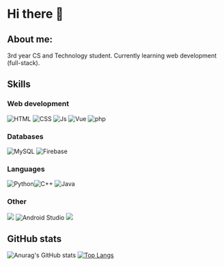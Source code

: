 # Hi there 👋
## About me:
3rd year CS and Technology student. 
Currently learning web development (full-stack).

## Skills
### Web development
![HTML](https://img.shields.io/badge/HTML5-E34F26?style=for-the-badge&logo=html5&logoColor=white) ![CSS](https://img.shields.io/badge/CSS3-1572B6?style=for-the-badge&logo=css3&logoColor=white) ![Js](https://img.shields.io/badge/JavaScript-F7DF1E?style=for-the-badge&logo=javascript&logoColor=black)  ![Vue](https://img.shields.io/badge/Vue.js-35495E?style=for-the-badge&logo=vue.js&logoColor=4FC08D) ![php](https://img.shields.io/badge/PHP-777BB4?style=for-the-badge&logo=php&logoColor=white)

### Databases
![MySQL](https://img.shields.io/badge/MySQL-00000F?style=for-the-badge&logo=mysql&logoColor=white) ![Firebase](https://img.shields.io/badge/firebase-%23039BE5.svg?style=for-the-badge&logo=firebase)

### Languages
![Python](https://img.shields.io/badge/Python-3776AB?style=for-the-badge&logo=python&logoColor=white)![C++](https://img.shields.io/badge/C%2B%2B-00599C?style=for-the-badge&logo=c%2B%2B&logoColor=white) ![Java](https://img.shields.io/badge/Java-ED8B00?style=for-the-badge&logo=java&logoColor=white) 

### Other
![](https://img.shields.io/badge/-Raspberry%20Pi-C51A4A?style=for-the-badge&logo=Raspberry-Pi) ![Android Studio](https://img.shields.io/badge/Android-3DDC84?style=for-the-badge&logo=android&logoColor=white)
![](https://img.shields.io/badge/git%20-%23F05033.svg?&style=for-the-badge&logo=git&logoColor=white)  

## GitHub stats
![Anurag's GitHub stats](https://github-readme-stats.vercel.app/api?username=v-franco&count_private=true&theme=dracula&hide_border=true&bg_color=0D1117&title_color=c92e53&icon_color=c92e53)
[![Top Langs](https://github-readme-stats.vercel.app/api/top-langs/?username=v-franco&layout=compact&theme=dracula&&hide_border=true&bg_color=0D1117&title_color=c92e53&icon_color=c92e53&langs_count=10&hide=ASP.NET)](https://github.com/anuraghazra/github-readme-stats)
<!--
**v-franco/v-franco** is a ✨ _special_ ✨ repository because its `README.md` (this file) appears on your GitHub profile.

Here are some ideas to get you started:

- 🔭 I’m currently working on ...
- 🌱 I’m currently learning ...
- 👯 I’m looking to collaborate on ...
- 🤔 I’m looking for help with ...
- 💬 Ask me about ...
- 📫 How to reach me: ...
- 😄 Pronouns: ...
- ⚡ Fun fact: ...
-->
